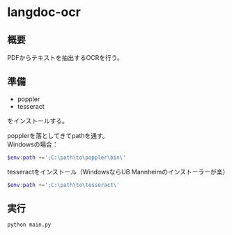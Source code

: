 # langdoc-ocr

## 概要

PDFからテキストを抽出するOCRを行う。

## 準備

- poppler
- tesseract

をインストールする。

popplerを落としてきてpathを通す。  
Windowsの場合：
```powershell
$env:path +=';C:\path\to\poppler\bin\'
```

tesseractをインストール（WindowsならUB Mannheimのインストーラーが楽）
```powershell
$env:path +=';C:\path\to\tesseract\'
```

## 実行

```bash
python main.py
```